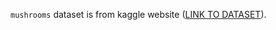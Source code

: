 `mushrooms` dataset is from kaggle website ([LINK TO DATASET](https://www.kaggle.com/uciml/mushroom-classification)).
